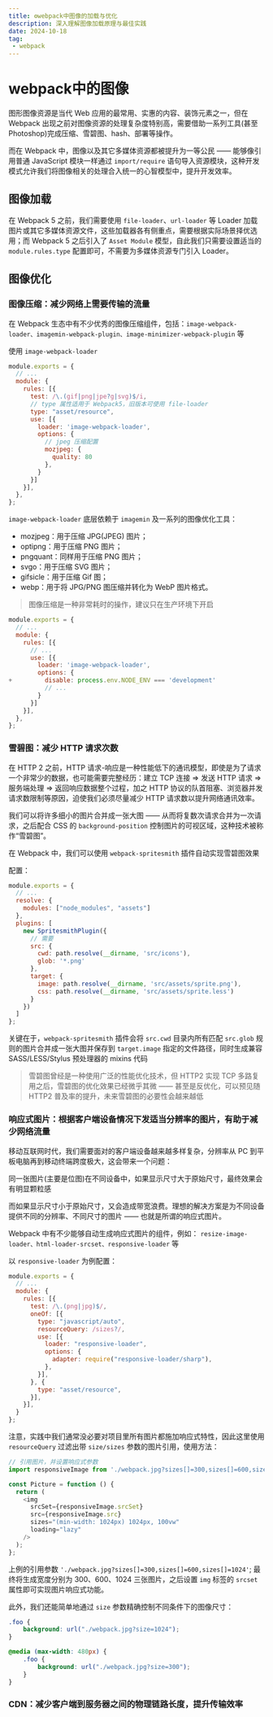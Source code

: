 ```yaml
---
title: ⚙️webpack中图像的加载与优化
description: 深入理解图像加载原理与最佳实践
date: 2024-10-18
tag:
 - webpack
---
```


# webpack中的图像

图形图像资源是当代 Web 应用的最常用、实惠的内容、装饰元素之一，但在 Webpack 出现之前对图像资源的处理复杂度特别高，需要借助一系列工具(甚至 Photoshop)完成压缩、雪碧图、hash、部署等操作。

而在 Webpack 中，图像以及其它多媒体资源都被提升为一等公民 —— 能够像引用普通 JavaScript 模块一样通过 `import/require` 语句导入资源模块，这种开发模式允许我们将图像相关的处理合入统一的心智模型中，提升开发效率。

## 图像加载

在 Webpack 5 之前，我们需要使用 `file-loader`、`url-loader` 等 Loader 加载图片或其它多媒体资源文件，这些加载器各有侧重点，需要根据实际场景择优选用；而 Webpack 5 之后引入了 `Asset Module` 模型，自此我们只需要设置适当的 `module.rules.type` 配置即可，不需要为多媒体资源专门引入 Loader。

## 图像优化

### 图像压缩：减少网络上需要传输的流量

在 Webpack 生态中有不少优秀的图像压缩组件，包括：`image-webpack-loader、imagemin-webpack-plugin、image-minimizer-webpack-plugin` 等

使用 `image-webpack-loader`

```js
module.exports = {
  // ...
  module: {
    rules: [{
      test: /\.(gif|png|jpe?g|svg)$/i,
      // type 属性适用于 Webpack5，旧版本可使用 file-loader
      type: "asset/resource",
      use: [{
        loader: 'image-webpack-loader',
        options: {
          // jpeg 压缩配置
          mozjpeg: {
            quality: 80
          },
        }
      }]
    }],
  },
};
```

`image-webpack-loader` 底层依赖于 `imagemin` 及一系列的图像优化工具：

+ mozjpeg：用于压缩 JPG(JPEG) 图片；
+ optipng：用于压缩 PNG 图片；
+ pngquant：同样用于压缩 PNG 图片；
+ svgo：用于压缩 SVG 图片；
+ gifsicle：用于压缩 Gif 图；
+ webp：用于将 JPG/PNG 图压缩并转化为 WebP 图片格式。

> 图像压缩是一种非常耗时的操作，建议只在生产环境下开启
```js
module.exports = {
  // ...
  module: {
    rules: [{
      // ...
      use: [{
        loader: 'image-webpack-loader',
        options: {
+         disable: process.env.NODE_ENV === 'development'
          // ...
        }
      }]
    }],
  },
};
```

### 雪碧图：减少 HTTP 请求次数

在 HTTP 2 之前，HTTP 请求-响应是一种性能低下的通讯模型，即使是为了请求一个非常少的数据，也可能需要完整经历：建立 TCP 连接 => 发送 HTTP 请求 => 服务端处理 => 返回响应数据整个过程，加之 HTTP 协议的队首阻塞、浏览器并发请求数限制等原因，迫使我们必须尽量减少 HTTP 请求数以提升网络通讯效率。

我们可以将许多细小的图片合并成一张大图 —— 从而将复数次请求合并为一次请求，之后配合 CSS 的 `background-position` 控制图片的可视区域，这种技术被称作“雪碧图”。

在 Webpack 中，我们可以使用 `webpack-spritesmith` 插件自动实现雪碧图效果

配置：
```js
module.exports = {
  // ...
  resolve: {
    modules: ["node_modules", "assets"]
  },
  plugins: [
    new SpritesmithPlugin({
      // 需要
      src: {
        cwd: path.resolve(__dirname, 'src/icons'),
        glob: '*.png'
      },
      target: {
        image: path.resolve(__dirname, 'src/assets/sprite.png'),
        css: path.resolve(__dirname, 'src/assets/sprite.less')
      }
    })
  ]
};
```
关键在于，`webpack-spritesmith` 插件会将 `src.cwd` 目录内所有匹配 `src.glob` 规则的图片合并成一张大图并保存到 `target.image` 指定的文件路径，同时生成兼容 SASS/LESS/Stylus 预处理器的 mixins 代码

> 雪碧图曾经是一种使用广泛的性能优化技术，但 HTTP2 实现 TCP 多路复用之后，雪碧图的优化效果已经微乎其微 —— 甚至是反优化，可以预见随 HTTP2 普及率的提升，未来雪碧图的必要性会越来越低

### 响应式图片：根据客户端设备情况下发适当分辨率的图片，有助于减少网络流量

移动互联网时代，我们需要面对的客户端设备越来越多样复杂，分辨率从 PC 到平板电脑再到移动终端跨度极大，这会带来一个问题：

同一张图片(主要是位图)在不同设备中，如果显示尺寸大于原始尺寸，最终效果会有明显颗粒感

而如果显示尺寸小于原始尺寸，又会造成带宽浪费。理想的解决方案是为不同设备提供不同的分辨率、不同尺寸的图片 —— 也就是所谓的响应式图片。

Webpack 中有不少能够自动生成响应式图片的组件，例如： `resize-image-loader、html-loader-srcset、responsive-loader` 等

以 `responsive-loader` 为例配置：
```js
module.exports = {
  // ...
  module: {
    rules: [{
      test: /\.(png|jpg)$/,
      oneOf: [{
        type: "javascript/auto",
        resourceQuery: /sizes?/,
        use: [{
          loader: "responsive-loader",
          options: {
            adapter: require("responsive-loader/sharp"),
          },
        }],
      }, {
        type: "asset/resource",
      }],
    }],
  }
};
```

注意，实践中我们通常没必要对项目里所有图片都施加响应式特性，因此这里使用 `resourceQuery` 过滤出带 `size/sizes` 参数的图片引用，使用方法：
```js
// 引用图片，并设置响应式参数
import responsiveImage from './webpack.jpg?sizes[]=300,sizes[]=600,sizes[]=1024';

const Picture = function () {
  return (
    <img
      srcSet={responsiveImage.srcSet}
      src={responsiveImage.src}
      sizes="(min-width: 1024px) 1024px, 100vw"
      loading="lazy"
    />
  );
};
```
上例的引用参数 `'./webpack.jpg?sizes[]=300,sizes[]=600,sizes[]=1024'`; 最终将生成宽度分别为 300、600、1024 三张图片，之后设置 `img` 标签的 `srcset` 属性即可实现图片响应式功能。

此外，我们还能简单地通过 `size` 参数精确控制不同条件下的图像尺寸：
```css
.foo {
    background: url("./webpack.jpg?size=1024");
}

@media (max-width: 480px) {
    .foo {
        background: url("./webpack.jpg?size=300");
    }
}
```


### CDN：减少客户端到服务器之间的物理链路长度，提升传输效率

